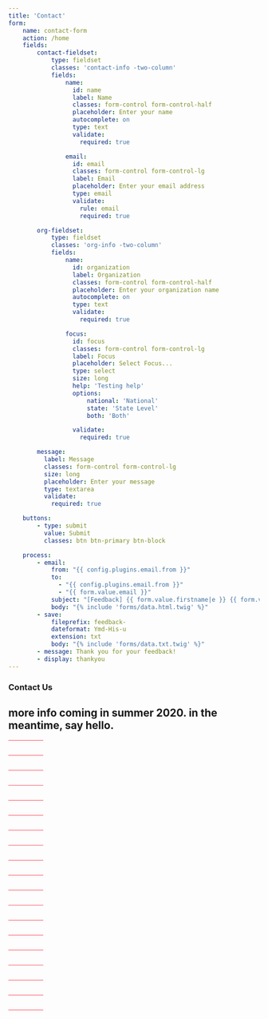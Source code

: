 ```yaml
---
title: 'Contact'
form:
    name: contact-form
    action: /home
    fields:
        contact-fieldset:
            type: fieldset
            classes: 'contact-info -two-column'
            fields:
                name:
                  id: name
                  label: Name
                  classes: form-control form-control-half
                  placeholder: Enter your name
                  autocomplete: on
                  type: text
                  validate:
                    required: true

                email:
                  id: email
                  classes: form-control form-control-lg
                  label: Email
                  placeholder: Enter your email address
                  type: email
                  validate:
                    rule: email
                    required: true

        org-fieldset:
            type: fieldset
            classes: 'org-info -two-column'
            fields:
                name:
                  id: organization
                  label: Organization
                  classes: form-control form-control-half
                  placeholder: Enter your organization name
                  autocomplete: on
                  type: text
                  validate:
                    required: true

                focus:
                  id: focus
                  classes: form-control form-control-lg
                  label: Focus
                  placeholder: Select Focus...
                  type: select
                  size: long
                  help: 'Testing help'
                  options:
                      national: 'National'
                      state: 'State Level'
                      both: 'Both'

                  validate:
                    required: true

        message:
          label: Message
          classes: form-control form-control-lg
          size: long
          placeholder: Enter your message
          type: textarea
          validate:
            required: true

    buttons:
        - type: submit
          value: Submit
          classes: btn btn-primary btn-block

    process:
        - email:
            from: "{{ config.plugins.email.from }}"
            to:
              - "{{ config.plugins.email.from }}"
              - "{{ form.value.email }}"
            subject: "[Feedback] {{ form.value.firstname|e }} {{ form.value.lastname|e }}"
            body: "{% include 'forms/data.html.twig' %}"
        - save:
            fileprefix: feedback-
            dateformat: Ymd-His-u
            extension: txt
            body: "{% include 'forms/data.txt.twig' %}"
        - message: Thank you for your feedback!
        - display: thankyou
---
```


<h3 class="divot">Contact Us</h3>

<div class="body-wrap">
  <h2>
    more info
    coming in
    summer
    2020. in the
    meantime,
    say hello.
  </h2>
</div>

<svg class="offset -animate" width="70" height="541" viewBox="0 0 70 541" fill="none" xmlns="http://www.w3.org/2000/svg">
  <rect width="70" height="1" transform="matrix(-1 0 0 1 70 0)" fill="#FC4F60"/>
  <rect width="70" height="1" transform="matrix(-1 0 0 1 70 240)" fill="#FC4F60"/>
  <rect width="70" height="1" transform="matrix(-1 0 0 1 70 120)" fill="#FC4F60"/>
  <rect width="70" height="1" transform="matrix(-1 0 0 1 70 360)" fill="#FC4F60"/>
  <rect width="70" height="1" transform="matrix(-1 0 0 1 70 60)" fill="#FC4F60"/>
  <rect width="70" height="1" transform="matrix(-1 0 0 1 70 300)" fill="#FC4F60"/>
  <rect width="70" height="1" transform="matrix(-1 0 0 1 70 180)" fill="#FC4F60"/>
  <rect width="70" height="1" transform="matrix(-1 0 0 1 70 420)" fill="#FC4F60"/>
  <rect width="70" height="1" transform="matrix(-1 0 0 1 70 510)" fill="#FC4F60"/>
  <rect width="70" height="1" transform="matrix(-1 0 0 1 70 30)" fill="#FC4F60"/>
  <rect width="70" height="1" transform="matrix(-1 0 0 1 70 270)" fill="#FC4F60"/>
  <rect width="70" height="1" transform="matrix(-1 0 0 1 70 150)" fill="#FC4F60"/>
  <rect width="70" height="1" transform="matrix(-1 0 0 1 70 390)" fill="#FC4F60"/>
  <rect width="70" height="1" transform="matrix(-1 0 0 1 70 480)" fill="#FC4F60"/>
  <rect width="70" height="1" transform="matrix(-1 0 0 1 70 90)" fill="#FC4F60"/>
  <rect width="70" height="1" transform="matrix(-1 0 0 1 70 330)" fill="#FC4F60"/>
  <rect width="70" height="1" transform="matrix(-1 0 0 1 70 210)" fill="#FC4F60"/>
  <rect width="70" height="1" transform="matrix(-1 0 0 1 70 450)" fill="#FC4F60"/>
  <rect width="70" height="1" transform="matrix(-1 0 0 1 70 540)" fill="#FC4F60"/>
</svg>

